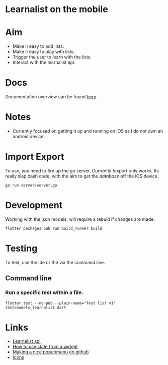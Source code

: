 # Learnalist on the mobile

# Aim

- Make it easy to add lists.
- Make it easy to play with lists.
- Trigger the user to learn with the lists.
- Interact with the learnalist api.

# Docs
Documentation overview can be found [here](./docs/index.md).

# Notes

- Currently focused on getting it up and running on iOS as I do not own an android device.

# Import Export
To use, you need to fire up the go server. Currently /export only works. Its really slap dash code, with the aim to get the *database* off the iOS device.

```
go run server/server.go
```

# Development

Working with the json models, will require a rebuld if changes are made.

```
flutter packages pub run build_runner build
```

# Testing

To test, use the ide or the via the command line.

## Command line
### Run a specific test within a file.

```
flutter test --no-pub --plain-name="Test list v1" test/models_learnalist.dart
```

# Links

- [Learnalist api](https://github.com/freshteapot/learnalist-api)
- [How to use state from a widget](https://stackoverflow.com/questions/50818770/passing-data-to-a-stateful-widget)
- [Making a nice popupmenu](https://flutter.dev/docs/catalog/samples/basic-app-bar) [on github](https://github.com/flutter/flutter/blob/master/examples/catalog/lib/basic_app_bar.dart)
- [Icons](https://docs.flutter.io/flutter/material/Icons-class.html)
